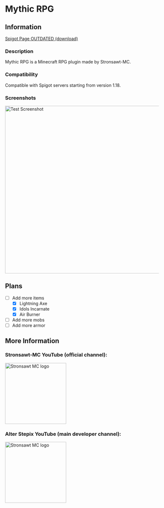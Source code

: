 # Mythic RPG


## Information

[Spigot Page OUTDATED (download)](https://www.spigotmc.org/resources/mythic-rpg.101348/)

### Description
Mythic RPG is a Minecraft RPG plugin made by Stronsawt-MC.

### Compatibility
Compatible with Spigot servers starting from version 1.18.

### Screenshots

<img src="test" width="550" alt="Test Screenshot">

## Plans

- [ ] Add more items
  - [X] Lightning Axe
  - [X] Idols Incarnate
  - [X] Air Burner

- [ ] Add more mobs
- [ ] Add more armor

## More Information

### Stronsawt-MC YouTube (official channel):

<a href="https://www.youtube.com/@Stronsawt-MC">
    <img src="https://yt3.googleusercontent.com/eKok6ptQCDu6loxdsCQflcGbDy9Vs00JH8YdB2sLI4fmgbibj8b8dm4HspVYF0KTH9XEHxSM=s176-c-k-c0x00ffffff-no-rj" width="200" alt="Stronsawt MC logo">
</a>

### Alter Stepix YouTube (main developer channel):

<a href="https://www.youtube.com/@AlterStepix">
    <img src="https://yt3.googleusercontent.com/mS6y8yL_8a8Nx3EhROltZxJNmw1_HK9JLQ5CAyJwE2J2g83DT-8LdhPQS8Q1ul8OsWgXnAGM=s176-c-k-c0x00ffffff-no-rj" width="200" alt="Stronsawt MC logo">
</a>
